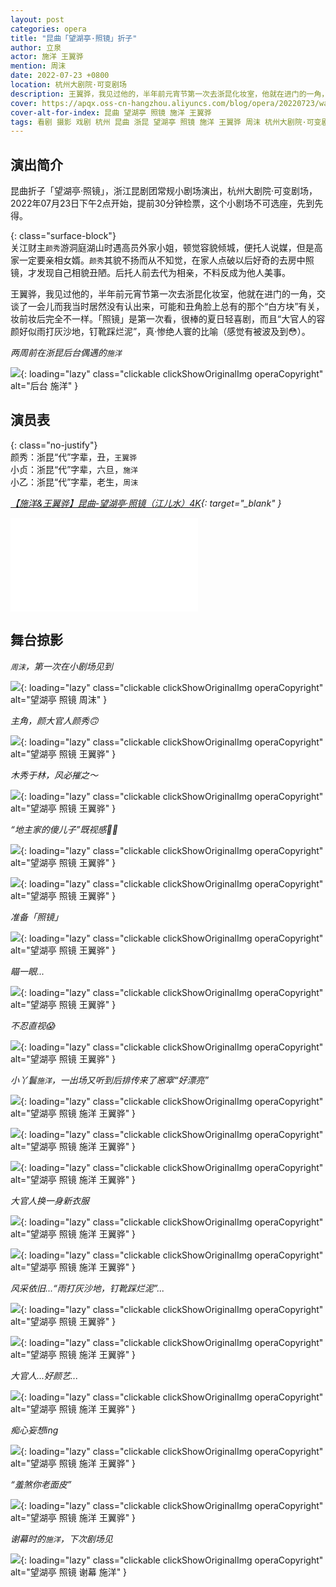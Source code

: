 ```yaml
---
layout: post
categories: opera
title: "昆曲「望湖亭·照镜」折子"
author: 立泉
actor: 施洋 王翼骅
mention: 周沫
date: 2022-07-23 +0800
location: 杭州大剧院·可变剧场
description: 王翼骅，我见过他的，半年前元宵节第一次去浙昆化妆室，他就在进门的一角，交谈了一会儿而我当时居然没有认出来，可能和丑角脸上总有的那个“白方块”有关，妆前妆后完全不一样。 「照镜」是第一次看，很棒的夏日轻喜剧，而且“大官人的容颜好似雨打灰沙地，钉靴踩烂泥”，真·惨绝人寰的比喻（感觉有被波及到😳）。
cover: https://apqx.oss-cn-hangzhou.aliyuncs.com/blog/opera/20220723/wanghuting_zhaojing/DSC02112_index_thumb.jpg
cover-alt-for-index: 昆曲 望湖亭 照镜 施洋 王翼骅
tags: 看剧 摄影 戏剧 杭州 昆曲 浙昆 望湖亭 照镜 施洋 王翼骅 周沫 杭州大剧院·可变剧场
---
```


## 演出简介

昆曲折子「望湖亭·照镜」，浙江昆剧团常规小剧场演出，杭州大剧院·可变剧场，2022年07月23日下午2点开始，提前30分钟检票，这个小剧场不可选座，先到先得。

{: class="surface-block"}  
关江财主`颜秀`游洞庭湖山时遇高员外家小姐，顿觉容貌倾城，便托人说媒，但是高家一定要亲相女婿。`颜秀`其貌不扬而从不知觉，在家人点破以后好奇的去房中照镜，才发现自己相貌丑陋。后托人前去代为相亲，不料反成为他人美事。

王翼骅，我见过他的，半年前元宵节第一次去浙昆化妆室，他就在进门的一角，交谈了一会儿而我当时居然没有认出来，可能和丑角脸上总有的那个“白方块”有关，妆前妆后完全不一样。「照镜」是第一次看，很棒的夏日轻喜剧，而且“大官人的容颜好似雨打灰沙地，钉靴踩烂泥”，真·惨绝人寰的比喻（感觉有被波及到😳）。

*两周前在浙昆后台偶遇的`施洋`*

![](https://apqx.oss-cn-hangzhou.aliyuncs.com/blog/opera/20220723/wanghuting_zhaojing/DSC00048_thumb.jpg){: loading="lazy" class="clickable clickShowOriginalImg operaCopyright" alt="后台 施洋" }

## 演员表

{: class="no-justify"}  
颜秀：浙昆“代”字辈，丑，`王翼骅`  
小贞：浙昆“代”字辈，六旦，`施洋`  
小乙：浙昆“代”字辈，老生，`周沫`  

*[【施洋&王翼骅】昆曲-望湖亭·照镜（江儿水）4K](https://www.bilibili.com/video/BV1UB4y1k7bT){: target="_blank" }*

<div class="video-container">
<iframe loading="lazy" src="//player.bilibili.com/player.html?aid=598813640&bvid=BV1UB4y1k7bT&cid=899876929&p=1&autoplay=0" scrolling="no" border="0" frameborder="no" framespacing="0" allowfullscreen="true"> </iframe>
</div>

## 舞台掠影

*`周沫`，第一次在小剧场见到*

![](https://apqx.oss-cn-hangzhou.aliyuncs.com/blog/opera/20220723/wanghuting_zhaojing/DSC02018_thumb.jpg){: loading="lazy" class="clickable clickShowOriginalImg operaCopyright" alt="望湖亭 照镜 周沫" }

*主角，颜大官人颜秀🙃*

![](https://apqx.oss-cn-hangzhou.aliyuncs.com/blog/opera/20220723/wanghuting_zhaojing/DSC02022_thumb.jpg){: loading="lazy" class="clickable clickShowOriginalImg operaCopyright" alt="望湖亭 照镜 王翼骅" }

*木秀于林，风必摧之～*

![](https://apqx.oss-cn-hangzhou.aliyuncs.com/blog/opera/20220723/wanghuting_zhaojing/DSC02030_thumb.jpg){: loading="lazy" class="clickable clickShowOriginalImg operaCopyright" alt="望湖亭 照镜 王翼骅" }

*“地主家的傻儿子”既视感✌🏻*

![](https://apqx.oss-cn-hangzhou.aliyuncs.com/blog/opera/20220723/wanghuting_zhaojing/DSC02033_thumb.jpg){: loading="lazy" class="clickable clickShowOriginalImg operaCopyright" alt="望湖亭 照镜 王翼骅" }

![](https://apqx.oss-cn-hangzhou.aliyuncs.com/blog/opera/20220723/wanghuting_zhaojing/DSC02040_thumb.jpg){: loading="lazy" class="clickable clickShowOriginalImg operaCopyright" alt="望湖亭 照镜 王翼骅" }

*准备「照镜」*

![](https://apqx.oss-cn-hangzhou.aliyuncs.com/blog/opera/20220723/wanghuting_zhaojing/DSC02048_thumb.jpg){: loading="lazy" class="clickable clickShowOriginalImg operaCopyright" alt="望湖亭 照镜 王翼骅" }

*瞄一眼...*

![](https://apqx.oss-cn-hangzhou.aliyuncs.com/blog/opera/20220723/wanghuting_zhaojing/DSC02046_thumb.jpg){: loading="lazy" class="clickable clickShowOriginalImg operaCopyright" alt="望湖亭 照镜 王翼骅" }

*不忍直视😱*

![](https://apqx.oss-cn-hangzhou.aliyuncs.com/blog/opera/20220723/wanghuting_zhaojing/DSC02043_thumb.jpg){: loading="lazy" class="clickable clickShowOriginalImg operaCopyright" alt="望湖亭 照镜 王翼骅" }

*小丫鬟`施洋`，一出场又听到后排传来了窸窣“好漂亮”*

![](https://apqx.oss-cn-hangzhou.aliyuncs.com/blog/opera/20220723/wanghuting_zhaojing/DSC02087_thumb.jpg){: loading="lazy" class="clickable clickShowOriginalImg operaCopyright" alt="望湖亭 照镜 施洋 王翼骅" }

![](https://apqx.oss-cn-hangzhou.aliyuncs.com/blog/opera/20220723/wanghuting_zhaojing/DSC02073_thumb.jpg){: loading="lazy" class="clickable clickShowOriginalImg operaCopyright" alt="望湖亭 照镜 施洋 王翼骅" }

![](https://apqx.oss-cn-hangzhou.aliyuncs.com/blog/opera/20220723/wanghuting_zhaojing/DSC02084_thumb.jpg){: loading="lazy" class="clickable clickShowOriginalImg operaCopyright" alt="望湖亭 照镜 施洋 王翼骅" }

*大官人换一身新衣服*

![](https://apqx.oss-cn-hangzhou.aliyuncs.com/blog/opera/20220723/wanghuting_zhaojing/DSC02085_thumb.jpg){: loading="lazy" class="clickable clickShowOriginalImg operaCopyright" alt="望湖亭 照镜 施洋 王翼骅" }

![](https://apqx.oss-cn-hangzhou.aliyuncs.com/blog/opera/20220723/wanghuting_zhaojing/DSC02088_thumb.jpg){: loading="lazy" class="clickable clickShowOriginalImg operaCopyright" alt="望湖亭 照镜 施洋 王翼骅" }

*风采依旧...“雨打灰沙地，钉靴踩烂泥”...*

![](https://apqx.oss-cn-hangzhou.aliyuncs.com/blog/opera/20220723/wanghuting_zhaojing/DSC02099_thumb.jpg){: loading="lazy" class="clickable clickShowOriginalImg operaCopyright" alt="望湖亭 照镜 王翼骅" }

![](https://apqx.oss-cn-hangzhou.aliyuncs.com/blog/opera/20220723/wanghuting_zhaojing/DSC02108_thumb.jpg){: loading="lazy" class="clickable clickShowOriginalImg operaCopyright" alt="望湖亭 照镜 施洋 王翼骅" }

*大官人...好颜艺...*

![](https://apqx.oss-cn-hangzhou.aliyuncs.com/blog/opera/20220723/wanghuting_zhaojing/DSC02111_thumb.jpg){: loading="lazy" class="clickable clickShowOriginalImg operaCopyright" alt="望湖亭 照镜 施洋 王翼骅" }

*痴心妄想ing*

![](https://apqx.oss-cn-hangzhou.aliyuncs.com/blog/opera/20220723/wanghuting_zhaojing/DSC02112_thumb.jpg){: loading="lazy" class="clickable clickShowOriginalImg operaCopyright" alt="望湖亭 照镜 施洋 王翼骅" }

*“羞煞你老面皮”*

![](https://apqx.oss-cn-hangzhou.aliyuncs.com/blog/opera/20220723/wanghuting_zhaojing/DSC02121_thumb.jpg){: loading="lazy" class="clickable clickShowOriginalImg operaCopyright" alt="望湖亭 照镜 施洋 王翼骅" }

*谢幕时的`施洋`，下次剧场见*

<!-- ![](https://apqx.oss-cn-hangzhou.aliyuncs.com/blog/opera/20220723/wanghuting_zhaojing/DSC02327_thumb.jpg){: loading="lazy" class="clickable clickShowOriginalImg operaCopyright" alt="望湖亭 照镜 谢幕 施洋" } -->

![](https://apqx.oss-cn-hangzhou.aliyuncs.com/blog/opera/20220723/wanghuting_zhaojing/DSC02328_thumb.jpg){: loading="lazy" class="clickable clickShowOriginalImg operaCopyright" alt="望湖亭 照镜 谢幕 施洋" }

